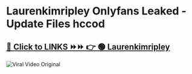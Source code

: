 
 # Laurenkimripley Onlyfans Leaked - Update Files hccod

## <h2><a href="https://clipsfans.com/Laurenkimripley&ref=git">🔗 Click to LINKS ⏩⏩ 👉 🟢 Laurenkimripley </a></h2>

<a href="https://clipsfans.com/Laurenkimripley&ref=git" rel="nofollow" data-target="animated-image.originalLink"><img src="https://i.ibb.co.com/xMMVF88/686577567.gif" alt="Viral Video Original" style="max-width: 100%; display: inline-block;" data-target="animated-image.originalImage"></a>


